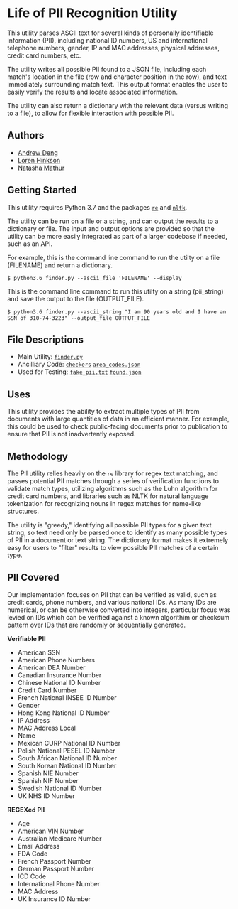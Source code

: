 # Life of PII Recognition Utility

This utility parses ASCII text for several kinds of personally identifiable 
information (PII), including national ID numbers, US and international telephone
numbers, gender, IP and MAC addresses, physical addresses, credit card numbers,
etc. 

The utility writes all possible PII found to a JSON file, including each match's 
location in the file (row and character position in the row), and text 
immediately surrounding match text. This output format enables the user to 
easily verify the results and locate associated information. 

The utility can also return a dictionary with the relevant data (versus writing 
to a file), to allow for flexible interaction with possible PII.

## Authors

- [Andrew Deng](https://github.com/CAPPAndrew)
- [Loren Hinkson](https://github.com/lorenh516)
- [Natasha Mathur](https://github.com/natashamathur)


## Getting Started

This utility requires Python 3.7 and the packages [`re`](https://docs.python.org/3/library/re.html) and [`nltk`](https://www.nltk.org/).

The utility can be run on a file or a string, and can output the results to a dictionary or file. The input and output options are provided so that the utility can be more easily integrated as part of a larger codebase if needed, such as an API. 

For example, this is the command line command to run the utilty on a file (FILENAME) and return a dictionary. 

```
$ python3.6 finder.py --ascii_file 'FILENAME' --display
```

This is the command line command to run this utilty on a string (pii_string) and save the output to the file (OUTPUT_FILE).

```
$ python3.6 finder.py --ascii_string "I am 90 years old and I have an SSN of 310-74-3223" --output_file OUTPUT_FILE
```

## File Descriptions

 - Main Utility: [`finder.py`](https://github.com/natashamathur/life_of_pii/blob/master/finder.py)
 - Ancilliary Code: [`checkers`](https://github.com/natashamathur/life_of_pii/tree/master/checkers) [`area_codes.json`](https://github.com/natashamathur/life_of_pii/blob/master/area_codes.json) 
 - Used for Testing: [`fake_pii.txt`](https://github.com/natashamathur/life_of_pii/blob/master/fake_pii.txt) [`found.json`](https://github.com/natashamathur/life_of_pii/blob/master/found.json)

## Uses
This utility provides the ability to extract multiple types of PII from 
documents with large quantities of data in an efficient manner. For example, 
this could be used to check public-facing documents prior to publication to 
ensure that PII is not inadvertently exposed.

## Methodology
The PII utility relies heavily on the `re` library for regex text matching, and
passes potential PII matches through a series of verification functions to 
validate match types, utilizing algorithms such as the Luhn algorithm for credit 
card numbers, and libraries such as NLTK for natural language tokenization for 
recognizing nouns in regex matches for name-like structures. 

The utility is "greedy," identifying all possible PII types for a given text 
string, so text need only be parsed once to identify as many possible types of 
PII in a document or text string. The dictionary format makes it extremely easy 
for users to "filter" results to view possible PII matches of a certain type.

## PII Covered
Our implementation focuses on PII that can be verified as valid, such as credit
cards, phone numbers, and various national IDs. As many IDs are numerical, or
can be otherwise converted into integers, particular focus was levied on IDs
which can be verified against a known algorithim or checksum pattern over 
IDs that are randomly or sequentially generated.

**Verifiable PII**
- American SSN
- American Phone Numbers
- American DEA Number
- Canadian Insurance Number
- Chinese National ID Number
- Credit Card Number
- French National INSEE ID Number
- Gender
- Hong Kong National ID Number
- IP Address
- MAC Address Local
- Name
- Mexican CURP National ID Number
- Polish National PESEL ID Number
- South African National ID Number
- South Korean National ID Number
- Spanish NIE Number
- Spanish NIF Number
- Swedish National ID Number
- UK NHS ID Number

**REGEXed PII**
- Age
- American VIN Number
- Australian Medicare Number
- Email Address
- FDA Code
- French Passport Number
- German Passport Number
- ICD Code
- International Phone Number
- MAC Address
- UK Insurance ID Number
